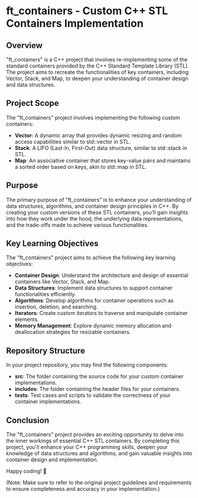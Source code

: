 # ft_containers - Custom C++ STL Containers Implementation

## Overview
"ft_containers" is a C++ project that involves re-implementing some of the standard containers provided by the C++ Standard Template Library (STL). The project aims to recreate the functionalities of key containers, including Vector, Stack, and Map, to deepen your understanding of container design and data structures.

## Project Scope
The "ft_containers" project involves implementing the following custom containers:
- **Vector**: A dynamic array that provides dynamic resizing and random access capabilities similar to std::vector in STL.
- **Stack**: A LIFO (Last-In, First-Out) data structure, similar to std::stack in STL.
- **Map**: An associative container that stores key-value pairs and maintains a sorted order based on keys, akin to std::map in STL.

## Purpose
The primary purpose of "ft_containers" is to enhance your understanding of data structures, algorithms, and container design principles in C++. By creating your custom versions of these STL containers, you'll gain insights into how they work under the hood, the underlying data representations, and the trade-offs made to achieve various functionalities.

## Key Learning Objectives
The "ft_containers" project aims to achieve the following key learning objectives:
- **Container Design**: Understand the architecture and design of essential containers like Vector, Stack, and Map.
- **Data Structures**: Implement data structures to support container functionalities efficiently.
- **Algorithms**: Develop algorithms for container operations such as insertion, deletion, and searching.
- **Iterators**: Create custom iterators to traverse and manipulate container elements.
- **Memory Management**: Explore dynamic memory allocation and deallocation strategies for resizable containers.

## Repository Structure
In your project repository, you may find the following components:
- **src**: The folder containing the source code for your custom container implementations.
- **includes**: The folder containing the header files for your containers.
- **tests**: Test cases and scripts to validate the correctness of your container implementations.

## Conclusion
The "ft_containers" project provides an exciting opportunity to delve into the inner workings of essential C++ STL containers. By completing this project, you'll enhance your C++ programming skills, deepen your knowledge of data structures and algorithms, and gain valuable insights into container design and implementation.

Happy coding! 🚀

(Note: Make sure to refer to the original project guidelines and requirements to ensure completeness and accuracy in your implementation.)
